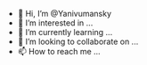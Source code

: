 - 👋 Hi, I’m @Yanivumansky
- 👀 I’m interested in ...
- 🌱 I’m currently learning ...
- 💞️ I’m looking to collaborate on ...
- 📫 How to reach me ...

<!---
Yanivumansky/Yanivumansky is a ✨ special ✨ repository because its `README.md` (this file) appears on your GitHub profile.
You can click the Preview link to take a look at your changes.
--->
